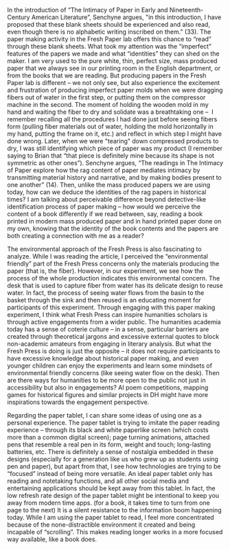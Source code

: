 <p><span style="font-weight: 400;">In the introduction of &ldquo;The Intimacy of Paper in Early and Nineteenth-Century American Literature&rdquo;, Senchyne argues, "in this introduction, I have proposed that these blank sheets should be experienced and also read, even though there is no alphabetic writing inscribed on them." (33). The paper making activity in the Fresh Paper lab offers this chance to &ldquo;read&rdquo; through these blank sheets. What took my attention was the &ldquo;imperfect&rdquo; features of the papers we made and what &ldquo;identities&rdquo; they can shed on the maker. I am very used to the pure white, thin, perfect size, mass produced paper that we always see in our printing room in the English department, or from the books that we are reading. But producing papers in the Fresh Paper lab is different &ndash; we not only see, but also experience the excitement and frustration of producing imperfect paper molds when we were dragging fibers out of water in the first step, or putting them on the compressor machine in the second. The moment of holding the wooden mold in my hand and waiting the fiber to dry and solidate was a breathtaking one &ndash;&nbsp; I remember recalling all the procedures I had done just before seeing fibers form (pulling fiber materials out of water, holding the mold horizontally in my hand, putting the frame on it, etc.) and reflect in which step I might have done wrong. Later, when we were "tearing" down compressed products to dry, I was still identifying which piece of paper was my product (I remember saying to Brian that &ldquo;that piece is definitely mine because its shape is not symmetric as other ones&rdquo;). Senchyne argues, &ldquo;The readings in The Intimacy of Paper explore how the rag content of paper mediates intimacy by transmitting material history and narrative, and by making bodies present to one another&rdquo; (14). Then, unlike the mass produced papers we are using today, how can we deduce the identities of the rag papers in historical times? I am talking about perceivable difference beyond detective-like identification process of paper making &ndash; how would we perceive the content of a book differently if we read between, say, reading a book printed in modern mass produced paper and in hand printed paper done on my own, knowing that the identity of the book contents and the papers are both creating a connection with me as a reader?</span></p>
<p><span style="font-weight: 400;">The environmental approach of the Fresh Press is also fascinating to analyze. While I was reading the article, I perceived the &ldquo;environmental friendly&rdquo; part of the Fresh Press concerns only the materials producing the paper (that is, the fiber). However, in our experiment, we see how the process of the whole production indicates this environmental concern. The desk that is used to capture fiber from water has its delicate design to reuse water. In fact, the process of seeing water flows from the basin to the basket through the sink and then reused is an educating moment for participants of this experiment. Through engaging with this paper making experiment, I think what Fresh Press can inspire humanities scholars is through active engagements from a wider public. The humanities academia today has a sense of coterie culture &ndash; in a sense, particular barriers are created through theoretical jargons and excessive external quotes to block non-academic amateurs from engaging in literary analysis. But what the Fresh Press is doing is just the opposite &ndash; it does not require participants to have excessive knowledge about historical paper making, and even younger children can enjoy the experiments and learn some mindsets of environmental friendly concerns (like seeing water flow on the desk). Then are there ways for humanities to be more open to the public not just in accessibility but also in engagements? AI poem competitions, mapping games for historical figures and similar projects in DH might have more inspirations towards the engagement perspective.&nbsp;</span></p>
<p><span style="font-weight: 400;">Regarding the paper tablet, I can share some ideas of using one as a personal experience. The paper tablet is trying to imitate the paper reading experience &ndash; through its black and white paperlike screen (which costs more than a common digital screen); page turning animations, attached pens that resemble a real pen in its form, weight and touch; long-lasting batteries, etc. There is definitely a sense of nostalgia embedded in these designs (especially for a generation like us who grew up as students using pen and paper), but apart from that, I see how technologies are trying to be &ldquo;focused&rdquo; instead of being more versatile. An ideal paper tablet only has reading and notetaking functions, and all other social media and entertaining applications should be kept away from this tablet. In fact, the low refresh rate design of the paper tablet might be intentional to keep you away from modern time apps. (for a book, it takes time to turn from one page to the next) It is a silent resistance to the information boom happening today. While I am using the paper tablet to read, I feel more concentrated because of the none-distractible environment it created and being incapable of &ldquo;scrolling&rdquo;. This makes reading longer works in a more focused way available, like a book does. </span></p>
<p><br /><br /></p>
